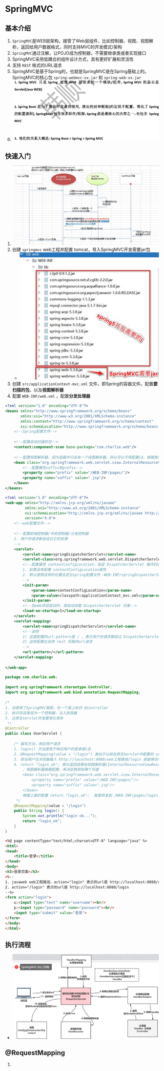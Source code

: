 # SpringMVC

## 基本介绍

1. `SpringMVC`是WEB层架构，接管了Web层组件，比如控制器、视图、视图解析，返回给用户数据格式，同时支持MVC的开发模式/架构
2. `SpringMVC`通过注解，让POJO成为控制器，不需要继承类或者实现接口
3. SpringMVC采用低耦合的组件设计方式，具有更好扩展和灵活性
4. 支持 `REST` 格式的URL请求
5. SpringMVC是基于Spring的，也就是SpringMVC是在Spring基础上的。SpringMVC的核心包 `spring-webmvc-xx.jar` 和 `spring-web-xx.jar`
6. ![Spring和SpringMVC和SpringBoot的关系](img.png)

## 快速入门

1. ![SpringMVC登录流程分析](img_1.png)
2. 创建 `springmvc` web工程并配置 tomcat，导入SpringMVC开发需要jar包
   - ![img_2.png](img_2.png)
3. 创建 `src/applicationContext-mvc.xml` 文件，即Spring的容器文件。配置**要扫描的包**，以及**视图解析器**
4. 配置 `WEB-INF/web.xml` ，配置**分发处理器**

```xml
<?xml version="1.0" encoding="UTF-8"?>
<beans xmlns="http://www.springframework.org/schema/beans"
       xmlns:xsi="http://www.w3.org/2001/XMLSchema-instance"
       xmlns:context="http://www.springframework.org/schema/context"
       xsi:schemaLocation="http://www.springframework.org/schema/beans http://www.springframework.org/schema/beans/spring-beans.xsd http://www.springframework.org/schema/context https://www.springframework.org/schema/context/spring-context.xsd">
    <!--Spring配置文件-->

    <!--配置自动扫描的包-->
    <context:component-scan base-package="com.charlie.web"/>

    <!--配置视图解析器，因为容器中只会有一个视图解析器，所以可以不用配置id，根据类型注入-->
    <bean class="org.springframework.web.servlet.view.InternalResourceViewResolver">
        <!--配置属性suffix和prefix-->
        <property name="prefix" value="/WEB-INF/pages/"/>
        <property name="suffix" value=".jsp"/>
    </bean>
</beans>
```

```xml
<?xml version="1.0" encoding="UTF-8"?>
<web-app xmlns="http://xmlns.jcp.org/xml/ns/javaee"
         xmlns:xsi="http://www.w3.org/2001/XMLSchema-instance"
         xsi:schemaLocation="http://xmlns.jcp.org/xml/ns/javaee http://xmlns.jcp.org/xml/ns/javaee/web-app_4_0.xsd"
         version="4.0">
    <!--web配置文件-->

    <!--配置前端控制器/中央控制器/分发控制器
    1. 用户的请求都会经过它的处理
    -->
    <servlet>
        <servlet-name>springDispatcherServlet</servlet-name>
        <servlet-class>org.springframework.web.servlet.DispatcherServlet</servlet-class>
        <!--配置属性 contextConfigLocation，指定 DispatcherServlet 操作的spring配置文件
        1. 如果没有配置 contextConfigLocation属性
        2. 默认按照这样的位置去定位spring配置文件：WEB-INF/springDispatcherServlet-servlet.xml
        -->
        <init-param>
            <param-name>contextConfigLocation</param-name>
            <param-value>classpath:applicationContext_mvc.xml</param-value>
        </init-param>
        <!--在web项目启动时，就自动加载 DispatcherServlet 对象-->
        <load-on-startup>1</load-on-startup>
    </servlet>
    <servlet-mapping>
        <servlet-name>springDispatcherServlet</servlet-name>
        <!--说明
        1) 这里配置的url-pattern是 / ，表示用户的请求都经过 DispatcherServlet
        2) 这样配置也支持 rest 风格的url请求
        -->
        <url-pattern>/</url-pattern>
    </servlet-mapping>

</web-app>
```

```java
package com.charlie.web;

import org.springframework.stereotype.Controller;
import org.springframework.web.bind.annotation.RequestMapping;

/*
1. 当使用了SpringMVC框架，在一个类上标识 @Controller
2. 标识将该类视为一个控制器，注入到容器
3. 比原生servlet开发要简化很多
 */
@Controller
public class UserServlet {

    /* 编写方法，响应用户请求
    1. login() 方法是用于响应用户的登录请i去
    2. @RequestMapping(value = "/login") 类似于以前在原生Servlet中配置的 url-pattern，参数名value可以省略
    3. 即当用户在浏览器输入 http://localhost:8080/web工程路径/login 就能够访问到 login()
    4. return "login_ok"; 表示返回结果给视图解析器(InternalResourceViewResolver)
        ，视图解析器根据配置，来决定跳转到哪个页面
        <bean class="org.springframework.web.servlet.view.InternalResourceViewResolver">
            <property name="prefix" value="/WEB-INF/pages/"/>
            <property name="suffix" value=".jsp"/>
        </bean>
        根据上面的配置 return "login_ok";  就是转发到 /WEB-INF/pages/login_ok.jsp
     */
    @RequestMapping(value = "/login")
    public String login() {
        System.out.println("login ok...");
        return "login_ok";
    }
}
```

```html
<%@ page contentType="text/html;charset=UTF-8" language="java" %>
<html>
<head>
    <title>登录</title>
</head>
<body>
<h3>登录页面</h3>
<%--
1. javaweb web工程路径，action="login" 表示的url是 http://localhost:8080/springmvc/
2. action="/login" 表示的url是 http://localhost:8080/login
--%>
<form action="login">
    u:<input type="text" name="username"><br/>
    p:<input type="password" name="password"><br/>
    <input type="submit" value="登录">
</form>
</body>
</html>
```

## 执行流程

- ![SpringMVC执行流程](img_3.png)

## @RequestMapping

1. 

